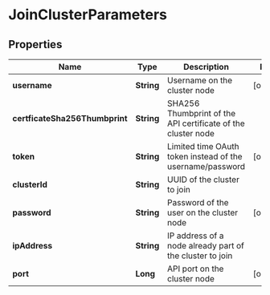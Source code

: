 # JoinClusterParameters

## Properties
Name | Type | Description | Notes
------------ | ------------- | ------------- | -------------
**username** | **String** | Username on the cluster node |  [optional]
**certficateSha256Thumbprint** | **String** | SHA256 Thumbprint of the API certificate of the cluster node | 
**token** | **String** | Limited time OAuth token instead of the username/password |  [optional]
**clusterId** | **String** | UUID of the cluster to join | 
**password** | **String** | Password of the user on the cluster node |  [optional]
**ipAddress** | **String** | IP address of a node already part of the cluster to join | 
**port** | **Long** | API port on the cluster node |  [optional]
